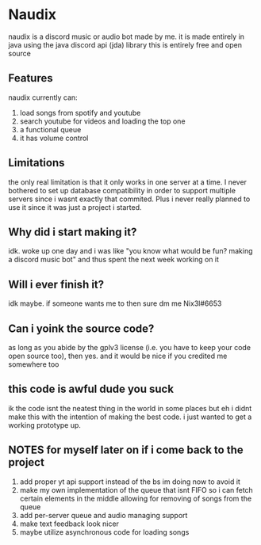 # Naudix
naudix is a discord music or audio bot made by me. it is made entirely in java using the java discord api (jda) library
this is entirely free and open source

## Features
naudix currently can:

1. load songs from spotify and youtube
2. search youtube for videos and loading the top one
3. a functional queue
4. it has volume control

## Limitations
the only real limitation is that it only works in one server at a time.
I never bothered to set up database compatibility in order to support multiple servers since i wasnt exactly that commited.
Plus i never really planned to use it since it was just a project i started.

## Why did i start making it?
idk. woke up one day and i was like "you know what would be fun? making a discord music bot" and thus spent the next week working on it

## Will i ever finish it?
idk maybe. if someone wants me to then sure dm me Nix3l#6653

## Can i yoink the source code?
as long as you abide by the gplv3 license (i.e. you have to keep your code open source too), then yes.
and it would be nice if you credited me somewhere too

## this code is awful dude you suck
ik the code isnt the neatest thing in the world in some places but eh i didnt make this with the intention of making the best code.
i just wanted to get a working prototype up.

## NOTES for myself later on if i come back to the project
1. add proper yt api support instead of the bs im doing now to avoid it
2. make my own implementation of the queue that isnt FIFO so i can fetch certain elements in the middle allowing for removing of songs from the queue
3. add per-server queue and audio managing support
4. make text feedback look nicer
5. maybe utilize asynchronous code for loading songs
